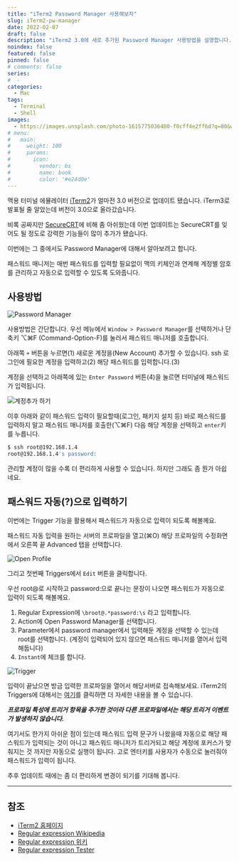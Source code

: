```yaml
---
title: "iTerm2 Password Manager 사용해보자"
slug: iTerm2-pw-manager
date: 2022-02-07
draft: false
description: "iTerm2 3.0에 새로 추가된 Password Manager 사용방법을 설명합니다."
noindex: false
featured: false
pinned: false
# comments: false
series:
#  - 
categories:
  - Mac
tags:
  - Terminal
  - Shell
images:
  - https://images.unsplash.com/photo-1615775036480-f0cff4e2ff6d?q=80&w=2940&auto=format&fit=crop
# menu:
#   main:
#     weight: 100
#     params:
#       icon:
#         vendor: bs
#         name: book
#         color: '#e24d0e'
---
```


맥용 터미널 에뮬레이터 [iTerm2][1]가 얼마전 3.0 버전으로 업데이트 됐습니다. iTerm3로 발표될 줄 알았는데 버전이 3.0으로 올라갔습니다.

비록 공짜지만 [SecureCRT](https://www.vandyke.com/products/securecrt/)에 비해 좀 아쉬웠는데 이번 업데이트는 SecureCRT를 잊어도 될 정도로 강력한 기능들이 많이 추가가 됐습니다.

이번에는 그 중에서도 Password Manager에 대해서 알아보려고 합니다.

패스워드 매니저는 매번 패스워드를 입력할 필요없이 맥의 키체인과 연계해 계정별 암호를 관리하고 자동으로 입력할 수 있도록 도와줍니다.

## 사용방법

![Password Manager](https://cdn-std.droplr.net/files/acc_503345/UkU4aj)

사용방법은 간단합니다. 우선 메뉴에서 `Window > Password Manager`를 선택하거나 단축키 ⌥⌘F (Command-Option-F)를 눌러서 패스워드 매니저를 호출합니다.

아래쪽 `+` 버튼을 누르면(1) 새로운 계정을(New Account) 추가할 수 있습니다. ssh 로그인에 필요한 계정을 입력하고(2) 해당 패스워드를 입력합니다.(3)

계정을 선택하고 아래쪽에 있는 `Enter Password` 버튼(4)을 눌르면 터미널에 패스워드가 입력됩니다.

![계정추가 하기](https://cdn-std.droplr.net/files/acc_503345/pHf1Ia)

이후 아래와 같이 패스워드 입력이 필요할때(로그인, 패키지 설치 등) 바로 패스워드를 입력하지 말고 패스워드 매니저를 호출한(⌥⌘F) 다음 해당 계정을 선택하고 `enter`키를 누릅니다.

```sh
$ ssh root@192.168.1.4
root@192.168.1.4's password:
```

관리할 계정이 많을 수록 더 편리하게 사용할 수 있습니다. 하지만 그래도 좀 뭔가 아쉽네요.

## 패스워드 자동(?)으로 입력하기

이번에는 Trigger 기능을 활용해서 패스워드가 자동으로 입력이 되도록 해볼께요.

패스워드 자동 입력을 원하는 서버의 프로파일을 열고(⌘O) 해당 프로파일의 수정화면에서 오른쪽 끝 Advanced 탭을 선택합니다.

![Open Profile](https://cdn-std.droplr.net/files/acc_503345/lE1M1R)

그리고 첫번째 Triggers에서 `Edit` 버튼을 클릭합니다.

우선 root@로 시작하고 password:으로 끝나는 문장이 나오면 패스워드가 자동으로 입력이 되도록 해볼께요.

1. Regular Expression에 `\broot@.*password:\s` 라고 입력합니다.
2. Action에 Open Password Manager를 선택합니다.
3. Parameter에서 password manager에서 입력해둔 계정을 선택할 수 있는데 root를 선택합니다. (계정이 입력되어 있지 않으면 패스워드 매니저를 열어서 입력해둡니다)
4. `Instant`에 체크를 합니다.

![Trigger](https://cdn-std.droplr.net/files/acc_503345/HkSPiE)

입력이 끝났으면 방금 입력한 프로파일을 열어서 해당서버로 접속해보세요.
iTerm2의 Triggers에 대해서는 [여기](https://www.iterm2.com/documentation-triggers.html)를 클릭하면 더 자세한 내용을 볼 수 있습니다.

**_프로파일 특성에 트리거 항목을 추가한 것이라 다른 프로파일에서는 해당 트리거 이벤트가 발생하지 않습니다._**

여기서도 한가지 아쉬운 점이 있는데 패스워드 입력 문구가 나왔을때 자동으로 해당 패스워드가 입력되는 것이 아니고 패스워드 매니저가 트리거되고 해당 계정에 포커스가 맞춰지는 것 까지만 자동으로 실행이 됩니다. 고로 엔터키를 사용자가 수동으로 눌러줘야 패스워드가 입력이 됩니다.

추후 업데이트 때에는 좀 더 편리하게 변경이 되기를 기대해 봅니다.

- - -

## 참조

* [iTerm2 홈페이지][1]
* [Regular expression Wikipedia](https://en.wikipedia.org/wiki/Regular_expression)
* [Regular expression 위키](https://ko.wikipedia.org/wiki/정규_표현식)
* [Regular expression Tester](https://regexr.com)

[1]: https://www.iterm2.com/
